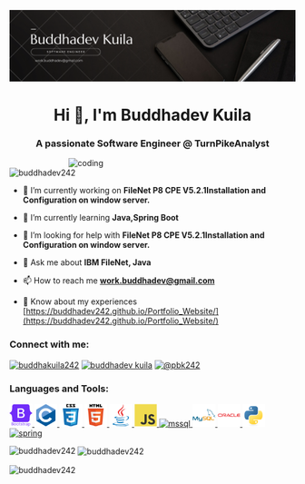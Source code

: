 ![logo](https://github.com/Buddhadev242/Buddhadev242/blob/main/Buddhadev%20Kuila%20(1).png)
<h1 align="center">Hi 👋, I'm Buddhadev Kuila</h1>
<h3 align="center">A passionate Software Engineer @ TurnPikeAnalyst</h3>
<img align="right" alt="coding" width="400" src="https://media.licdn.com/dms/image/C4D12AQE8R-PMD0SdVQ/article-cover_image-shrink_600_2000/0/1626934133895?e=2147483647&v=beta&t=xcXhgbXVEPbZYy7FRpsFM2-1u9Zyg-UMisumOcYkpG4">
<p align="left"> <img src="https://komarev.com/ghpvc/?username=buddhadev242&label=Profile%20views&color=0e75b6&style=flat" alt="buddhadev242" /> </p>

- 🔭 I’m currently working on **FileNet P8 CPE V5.2.1Installation and Configuration on window server.**

- 🌱 I’m currently learning **Java,Spring Boot**

- 🤝 I’m looking for help with **FileNet P8 CPE V5.2.1Installation and Configuration on window server.**

- 💬 Ask me about **IBM FileNet, Java**

- 📫 How to reach me **work.buddhadev@gmail.com**

- 📄 Know about my experiences [https://buddhadev242.github.io/Portfolio_Website/](https://buddhadev242.github.io/Portfolio_Website/)

<h3 align="left">Connect with me:</h3>
<p align="left">
<a href="https://linkedin.com/in/buddhakuila242" target="blank"><img align="center" src="https://raw.githubusercontent.com/rahuldkjain/github-profile-readme-generator/master/src/images/icons/Social/linked-in-alt.svg" alt="buddhakuila242" height="30" width="40" /></a>
<a href="https://fb.com/buddhadev kuila" target="blank"><img align="center" src="https://raw.githubusercontent.com/rahuldkjain/github-profile-readme-generator/master/src/images/icons/Social/facebook.svg" alt="buddhadev kuila" height="30" width="40" /></a>
<a href="https://www.youtube.com/c/@pbk242" target="blank"><img align="center" src="https://raw.githubusercontent.com/rahuldkjain/github-profile-readme-generator/master/src/images/icons/Social/youtube.svg" alt="@pbk242" height="30" width="40" /></a>
</p>

<h3 align="left">Languages and Tools:</h3>
<p align="left"> <a href="https://getbootstrap.com" target="_blank" rel="noreferrer"> <img src="https://raw.githubusercontent.com/devicons/devicon/master/icons/bootstrap/bootstrap-plain-wordmark.svg" alt="bootstrap" width="40" height="40"/> </a> <a href="https://www.cprogramming.com/" target="_blank" rel="noreferrer"> <img src="https://raw.githubusercontent.com/devicons/devicon/master/icons/c/c-original.svg" alt="c" width="40" height="40"/> </a> <a href="https://www.w3schools.com/css/" target="_blank" rel="noreferrer"> <img src="https://raw.githubusercontent.com/devicons/devicon/master/icons/css3/css3-original-wordmark.svg" alt="css3" width="40" height="40"/> </a> <a href="https://www.w3.org/html/" target="_blank" rel="noreferrer"> <img src="https://raw.githubusercontent.com/devicons/devicon/master/icons/html5/html5-original-wordmark.svg" alt="html5" width="40" height="40"/> </a> <a href="https://www.java.com" target="_blank" rel="noreferrer"> <img src="https://raw.githubusercontent.com/devicons/devicon/master/icons/java/java-original.svg" alt="java" width="40" height="40"/> </a> <a href="https://developer.mozilla.org/en-US/docs/Web/JavaScript" target="_blank" rel="noreferrer"> <img src="https://raw.githubusercontent.com/devicons/devicon/master/icons/javascript/javascript-original.svg" alt="javascript" width="40" height="40"/> </a> <a href="https://www.microsoft.com/en-us/sql-server" target="_blank" rel="noreferrer"> <img src="https://www.svgrepo.com/show/303229/microsoft-sql-server-logo.svg" alt="mssql" width="40" height="40"/> </a> <a href="https://www.mysql.com/" target="_blank" rel="noreferrer"> <img src="https://raw.githubusercontent.com/devicons/devicon/master/icons/mysql/mysql-original-wordmark.svg" alt="mysql" width="40" height="40"/> </a> <a href="https://www.oracle.com/" target="_blank" rel="noreferrer"> <img src="https://raw.githubusercontent.com/devicons/devicon/master/icons/oracle/oracle-original.svg" alt="oracle" width="40" height="40"/> </a> <a href="https://www.python.org" target="_blank" rel="noreferrer"> <img src="https://raw.githubusercontent.com/devicons/devicon/master/icons/python/python-original.svg" alt="python" width="40" height="40"/> </a> <a href="https://spring.io/" target="_blank" rel="noreferrer"> <img src="https://www.vectorlogo.zone/logos/springio/springio-icon.svg" alt="spring" width="40" height="40"/> </a> </p>

<p><img align="left" src="https://github-readme-stats.vercel.app/api/top-langs?username=buddhadev242&show_icons=true&locale=en&layout=compact" alt="buddhadev242" /></p>

<p>&nbsp;<img align="center" src="https://github-readme-stats.vercel.app/api?username=buddhadev242&show_icons=true&locale=en" alt="buddhadev242" /></p>

<p><img align="center" src="https://github-readme-streak-stats.herokuapp.com/?user=buddhadev242&" alt="buddhadev242" /></p>
